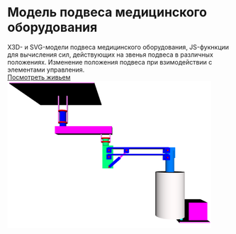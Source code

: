 # Модель подвеса медицинского оборудования

X3D- и SVG-модели подвеса медицинского оборудования, JS-фукнкции для вычисления сил, действующих на звенья подвеса в различных положениях. Изменение положения подвеса при взимодействии с элементами управления.
<br/>
<a href="http://goshanoob.eu5.org/javascript-examples/%D0%BC%D0%BE%D0%B4%D0%B5%D0%BB%D1%8C%D0%9F%D0%BE%D0%B4%D0%B2%D0%B5%D1%81%D0%B0/%D0%BC%D0%BE%D0%B4%D0%B5%D0%BB%D1%8C.html" target="_blank">Посмотреть живьем</a>
<br/>
<img src="img.png" />